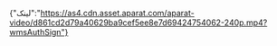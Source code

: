 {"لینک":"https://as4.cdn.asset.aparat.com/aparat-video/d861cd2d79a40629ba9cef5ee8e7d69424754062-240p.mp4?wmsAuthSign"}
